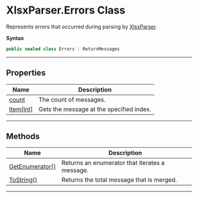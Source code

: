 # XlsxParser.Errors Class

Represents errors that occurred during parsing by [XlsxParser][].

**Syntax**

```csharp
public sealed class Errors : ReturnMessages
```

* * *
## Properties

Name | Description
---- | -----------
[count      ][] | The count of messages.
[Item\[int\]][] | Gets the message at the specified index.

* * *
## Methods

Name | Description
---- | -----------
[GetEnumerator()][] | Returns an enumerator that iterates a message.
[ToString()     ][] | Returns the total message that is merged.

* * *

[count]:           ./ReturnMessages.html#00
[Item\[int\]]:     ./ReturnMessages.html#01
[GetEnumerator()]: ./ReturnMessages.html#02
[ToString()]:      ./ReturnMessages.html#03

[XlsxParser]: ./XlsxParser.html
